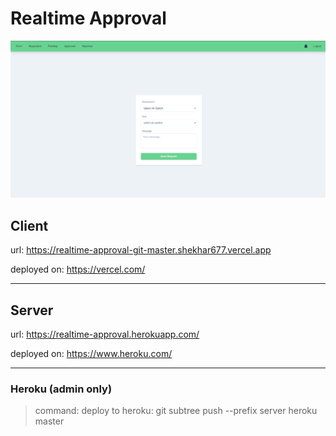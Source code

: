 # Realtime Approval

![Preview](./image.png "Realtime Approval")


## Client

url: https://realtime-approval-git-master.shekhar677.vercel.app

deployed on: https://vercel.com/

---

## Server

url: https://realtime-approval.herokuapp.com/

deployed on: https://www.heroku.com/

---

### Heroku (admin only)
> command: deploy to heroku: git subtree push --prefix server heroku master